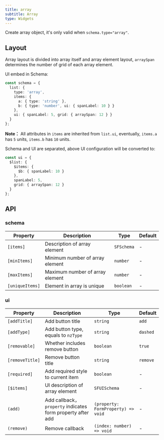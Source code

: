 ```yaml
---
title: array
subtitle: Array
type: Widgets
---
```


Create array object, it's only valid when `schema.type="array"`.

## Layout

Array layout is divided into array itself and array element layout, `arraySpan` determines the number of grid of each array element.

UI embed in Schema:

```ts
const schema = {
  list: {
    type: 'array',
    items: {
      a: { type: 'string' },
      b: { type: 'number', ui: { spanLabel: 10 } }
    },
    ui: { spanLabel: 5, grid: { arraySpan: 12 } }
  }
};
```

**Note：** All attributes in `items` are inherited from `list.ui`, eventually, `items.a` has `5` units, `items.b` has `10` units.

Schema and UI are separated, above UI configuration will be converted to:

```ts
const ui = {
  $list: {
    $items: {
      $b: { spanLabel: 10 }
    },
    spanLabel: 5,
    grid: { arraySpan: 12 }
  }
};
```

## API

### schema

| Property | Description | Type | Default |
|----------|-------------|------|---------|
| `[items]` | Description of array element | `SFSchema` | - |
| `[minItems]` | Minimum number of array element | `number` | - |
| `[maxItems]` | Maximum number of array element | `number` | - |
| `[uniqueItems]` | Element in array is unique | `boolean` | - |

### ui

| Property | Description | Type | Default |
|----------|-------------|------|---------|
| `[addTitle]` | Add button title | `string` | `add` |
| `[addType]` | Add button type, equals to `nzType` | `string` | `dashed` |
| `[removable]` | Whether includes remove button | `boolean` | `true` |
| `[removeTitle]` | Remove button title | `string` | `remove` |
| `[required]` | Add required style to current item	 | `boolean` | - |
| `[$items]` | UI description of array element | `SFUISchema` | - |
| `(add)` | Add callback，`property` indicates form property after add | `(property: FormProperty) => void` | - |
| `(remove)` | Remove callback | `(index: number) => void` | - |
